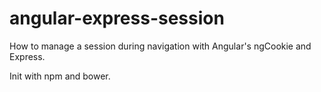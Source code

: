 # angular-express-session
How to manage a session during navigation with Angular's ngCookie and Express.

Init with npm and bower.
